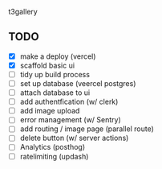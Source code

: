 t3gallery

## TODO

- [x] make a deploy (vercel)
- [x] scaffold basic ui
- [ ] tidy up build process
- [ ] set up database (veercel postgres)
- [ ] attach database to ui
- [ ] add authentfication (w/ clerk)
- [ ] add image upload
- [ ] error management (w/ Sentry)
- [ ] add routing / image page (parallel route)
- [ ] delete button (w/ server actions)
- [ ] Analytics (posthog)
- [ ] ratelimiting (updash)

